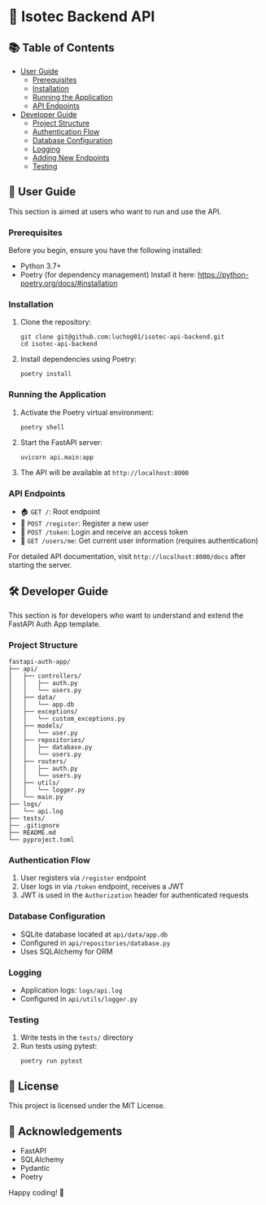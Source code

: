 # 🚀 Isotec Backend API

## 📚 Table of Contents

- [User Guide](#user-guide)
  - [Prerequisites](#prerequisites)
  - [Installation](#installation)
  - [Running the Application](#running-the-application)
  - [API Endpoints](#api-endpoints)
- [Developer Guide](#developer-guide)
  - [Project Structure](#project-structure)
  - [Authentication Flow](#authentication-flow)
  - [Database Configuration](#database-configuration)
  - [Logging](#logging)
  - [Adding New Endpoints](#adding-new-endpoints)
  - [Testing](#testing)

## 👤 User Guide

This section is aimed at users who want to run and use the API.

### Prerequisites

Before you begin, ensure you have the following installed:
- Python 3.7+
- Poetry (for dependency management) Install it here: https://python-poetry.org/docs/#installation

### Installation

1. Clone the repository:
   ```
   git clone git@github.com:luchog01/isotec-api-backend.git
   cd isotec-api-backend
   ```

2. Install dependencies using Poetry:
   ```
   poetry install
   ```

### Running the Application

1. Activate the Poetry virtual environment:
   ```
   poetry shell
   ```

2. Start the FastAPI server:
   ```
   uvicorn api.main:app
   ```

3. The API will be available at `http://localhost:8000`

### API Endpoints

- 🏠 `GET /`: Root endpoint
- 🔐 `POST /register`: Register a new user
- 🔑 `POST /token`: Login and receive an access token
- 👤 `GET /users/me`: Get current user information (requires authentication)

For detailed API documentation, visit `http://localhost:8000/docs` after starting the server.

## 🛠 Developer Guide

This section is for developers who want to understand and extend the FastAPI Auth App template.

### Project Structure

```
fastapi-auth-app/
├── api/
│   ├── controllers/
│   │   ├── auth.py
│   │   └── users.py
│   ├── data/
│   │   └── app.db
│   ├── exceptions/
│   │   └── custom_exceptions.py
│   ├── models/
│   │   └── user.py
│   ├── repositories/
│   │   ├── database.py
│   │   └── users.py
│   ├── routers/
│   │   ├── auth.py
│   │   └── users.py
│   ├── utils/
│   │   └── logger.py
│   └── main.py
├── logs/
│   └── api.log
├── tests/
├── .gitignore
├── README.md
└── pyproject.toml
```

### Authentication Flow

1. User registers via `/register` endpoint
2. User logs in via `/token` endpoint, receives a JWT
3. JWT is used in the `Authorization` header for authenticated requests

### Database Configuration

- SQLite database located at `api/data/app.db`
- Configured in `api/repositories/database.py`
- Uses SQLAlchemy for ORM

### Logging

- Application logs: `logs/api.log`
- Configured in `api/utils/logger.py`

### Testing

1. Write tests in the `tests/` directory
2. Run tests using pytest:
   ```
   poetry run pytest
   ```

## 📄 License

This project is licensed under the MIT License.

## 🙏 Acknowledgements

- FastAPI
- SQLAlchemy
- Pydantic
- Poetry

Happy coding! 🎉